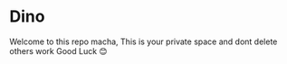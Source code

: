 # Dino
Welcome to this repo macha,
This is your private space and dont delete others work 
Good Luck 😊